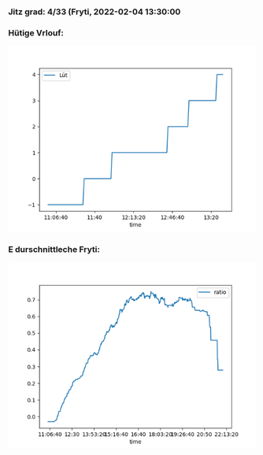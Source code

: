### Jitz grad: 4/33 (Fryti, 2022-02-04 13:30:00

### Hütige Vrlouf:
![Graph](Today.png)

### E durschnittleche Fryti:
![Graph](Fryti.png)